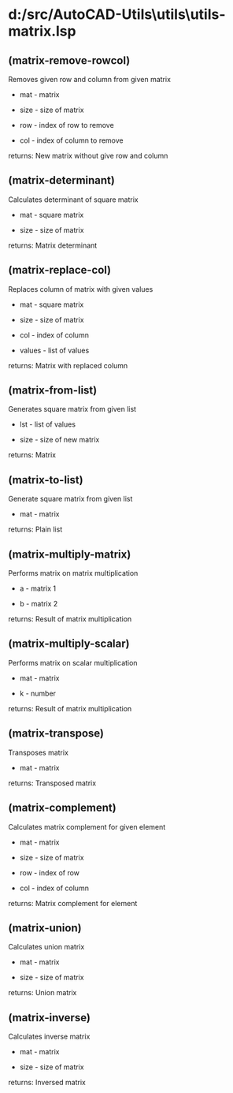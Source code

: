 # d:/src/AutoCAD-Utils\utils\utils-matrix.lsp
## (matrix-remove-rowcol)
Removes given row and column from given matrix
* mat - matrix
* size - size of matrix
* row - index of row to remove
* col - index of column to remove
returns: New matrix without give row and column
## (matrix-determinant)
Calculates determinant of square matrix
* mat - square matrix
* size - size of matrix
returns: Matrix determinant
## (matrix-replace-col)
Replaces column of matrix with given values
* mat - square matrix
* size - size of matrix
* col - index of column
* values - list of values
returns: Matrix with replaced column
## (matrix-from-list)
Generates square matrix from given list
* lst - list of values
* size - size of new matrix
returns: Matrix
## (matrix-to-list)
Generate square matrix from given list
* mat - matrix
returns: Plain list
## (matrix-multiply-matrix)
Performs matrix on matrix multiplication
* a - matrix 1
* b - matrix 2
returns: Result of matrix multiplication
## (matrix-multiply-scalar)
Performs matrix on scalar multiplication
* mat - matrix
* k - number
returns: Result of matrix multiplication
## (matrix-transpose)
Transposes matrix
* mat - matrix
returns: Transposed matrix
## (matrix-complement)
Calculates matrix complement for given element
* mat - matrix
* size - size of matrix
* row - index of row
* col - index of column
returns: Matrix complement for element
## (matrix-union)
Calculates union matrix
* mat - matrix
* size - size of matrix
returns: Union matrix
## (matrix-inverse)
Calculates inverse matrix
* mat - matrix
* size - size of matrix
returns: Inversed matrix
